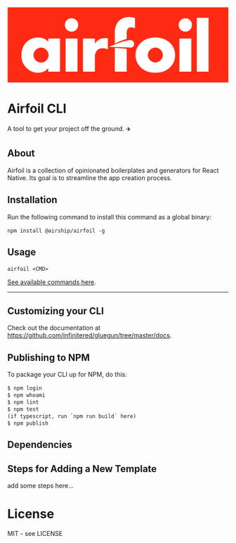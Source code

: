 ![Airfoil](/assets/airfoilLogo@2x.png)

# Airfoil CLI

A tool to get your project off the ground. :airplane:

## About

Airfoil is a collection of opinionated boilerplates and generators for
React Native. Its goal is to streamline the app creation process.

## Installation

Run the following command to install this command as a global binary:

```
npm install @airship/airfoil -g
```

## Usage

```
airfoil <CMD>
```

[See available commands here](./docs/commands.md).

---

## Customizing your CLI

Check out the documentation at https://github.com/infinitered/gluegun/tree/master/docs.

## Publishing to NPM

To package your CLI up for NPM, do this:

```shell
$ npm login
$ npm whoami
$ npm lint
$ npm test
(if typescript, run `npm run build` here)
$ npm publish
```

## Dependencies

<!-- TODO: add steps for ensuring that airfoil works on user's machine (node, cocoapods, RN setup docs, etc.) -->

## Steps for Adding a New Template

add some steps here...

# License

MIT - see LICENSE
